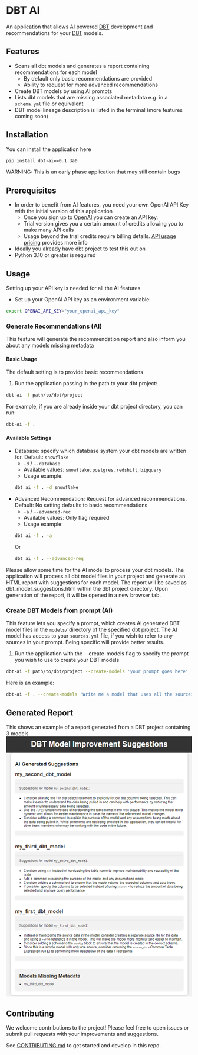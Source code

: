 # DBT AI

An application that allows AI powered [DBT](https://www.getdbt.com/) development and recommendations for your [DBT](https://www.getdbt.com/) models.

## Features
 - Scans all dbt models and generates a report containing recommendations for each model
   - By default only basic recommendations are provided
   - Ability to request for more advanced recommendations
 - Create DBT models by using AI prompts
 - Lists dbt models that are missing associated metadata e.g. in a `schema.yml` file or equivalent
 - DBT model lineage description is listed in the terminal (more features coming soon)

## Installation
You can install the application here
```bash
pip install dbt-ai==0.1.3a0
```

WARNING: This is an early phase application that may still contain bugs

## Prerequisites
 - In order to benefit from AI features, you need your own OpenAI API Key with the initial version of this application
    - Once you sign up to [OpenAI](https://openai.com/product) you can create an API key. 
    - Trial version gives you a certain amount of credits allowing you to make many API calls
    - Usage beyond the trial credits require billing details. [API usage pricing](https://openai.com/pricing) provides more info
 - Ideally you already have dbt project to test this out on
 - Python 3.10 or greater is required


## Usage
Setting up your API key is needed for all the AI features
 - Set up your OpenAI API key as an environment variable:
```bash
export OPENAI_API_KEY="your_openai_api_key"
```

### Generate Recommendations (AI)
This feature will generate the recommendation report and also inform you about any models missing metadata

#### Basic Usage
The default setting is to provide basic recommendations
  1. Run the application passing in the path to your dbt project:
```bash
dbt-ai -f path/to/dbt/project
```

For example, if you are already inside your dbt project directory, you can run:
```bash
dbt-ai -f .
```

#### Available Settings

   - Database: specify which database system your dbt models are written for. Default: `snowflake`
      - `-d` / `--database`
      - Available values: `snowflake`, `postgres`, `redshift`, `bigquery`
      - Usage example: 
      ```bash
      dbt ai -f . -d snowflake
      ```
   - Advanced Recommendation: Request for advanced recommendations. Default: No setting defaults to basic recommendations
      - `-a` / `--advanced-rec`
      - Available values: Only flag required
      - Usage example: 
      ```bash
      dbt ai -f . -a 
      ```
      Or
      ```bash
      dbt ai -f . --advanced-req
      ```

Please allow some time for the AI model to process your dbt models. The application will process all dbt model files in your project and generate an HTML report with suggestions for each model. The report will be saved as dbt_model_suggestions.html within the dbt project directory. Upon generation of the report, it will be opened in a new browser tab.

### Create DBT Models from prompt (AI)
This feature lets you specify a prompt, which creates AI generated DBT model files in the `models/` directory of the specified dbt project. The AI model has access to your `sources.yml` file, if you wish to refer to any sources in your prompt. Being specific will provide better results.
 1. Run the application with the --create-models flag to specify the prompt you wish to use to create your DBT models
 ```bash
dbt-ai -f path/to/dbt/project --create-models 'your prompt goes here'
 ```

Here is an example:
```bash
dbt-ai -f . --create-models 'Write me a model that uses all the sources available in sources.yml and joins them together using the id column'
```

## Generated Report
This shows an example of a report generated from a DBT project containing 3 models
![](images/generated_report_1.png?raw=true)

## Contributing
We welcome contributions to the project! Please feel free to open issues or submit pull requests with your improvements and suggestions.

See [CONTRIBUTING.md](CONTRIBUTING.md) to get started and develop in this repo.
